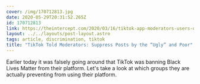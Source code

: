 ```yaml
---
cover: /img/170712813.jpg
date: 2020-05-29T20:31:52.265Z
id: 170712813
link: https://theintercept.com/2020/03/16/tiktok-app-moderators-users-discrimination/?
layout: ../../layouts/post-layout.astro
tags: article, discrimination, tiktok
title: "TikTok Told Moderators: Suppress Posts by the “Ugly” and Poor"
---
```


Earlier today it was falsely going around that TikTok was banning Black Lives Matter from their platform. Let's take a look at which groups they are actually preventing from using their platform.
